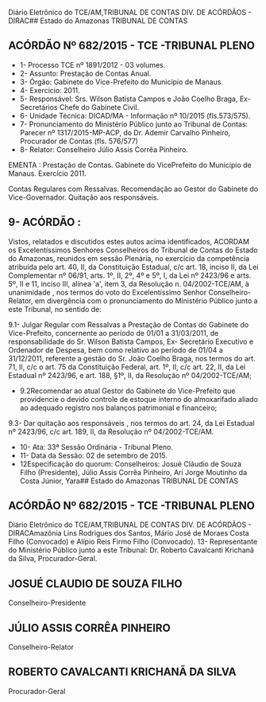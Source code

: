 Diário Eletrônico do TCE/AM,TRIBUNAL DE CONTAS DIV. DE ACÓRDÃOS - DIRAC## Estado do Amazonas TRIBUNAL DE CONTAS

## ACÓRDÃO Nº 682/2015 - TCE -TRIBUNAL PLENO

- 1- Processo TCE nº 1891/2012 - 03 volumes.
- 2- Assunto: Prestação de Contas Anual.
- 3- Órgão: Gabinete do Vice-Prefeito do Município de Manaus.
- 4- Exercício: 2011.
- 5- Responsável: Srs. Wilson Batista Campos e João Coelho Braga, Ex-Secretários Chefe do Gabinete Civil.
- 6- Unidade Técnica: DICAD/MA - Informação nº 10/2015 (fls.573/575).
- 7-  Pronunciamento  do Ministério Público  junto  ao Tribunal  de Contas: Parecer  nº 1317/2015-MP-ACP,  do  Dr.  Ademir  Carvalho  Pinheiro, Procurador  de  Contas  (fls. 576/577)
- 8- Relator: Conselheiro Júlio Assis Corrêa Pinheiro.

EMENTA : Prestação de Contas. Gabinete do VicePrefeito do Município de Manaus. Exercício 2011.

Contas Regulares com Ressalvas. Recomendação ao Gestor do Gabinete do Vice-Governador. Quitação aos responsáveis.

## 9- ACÓRDÃO :

Vistos, relatados e discutidos estes autos acima identificados, ACORDAM os Excelentíssimos Senhores Conselheiros do Tribunal de Contas do Estado do Amazonas, reunidos em sessão Plenária, no exercício da competência atribuída pelo art.  40,  II, da Constituição Estadual, c/c art. 18, inciso II, da Lei Complementar nº 06/91,  arts. 1º, II, 2º, 4º e 5º, I, da Lei nº 2423/96 e arts. 5º, II e 11, inciso III, alínea 'a', item 3, da Resolução n. 04/2002-TCE/AM, à  unanimidade , nos  termos  do  voto  do  Excelentíssimo  Senhor Conselheiro-Relator, em divergência com o pronunciamento do Ministério Público junto a este Tribunal, no sentido de:

9.1- Julgar Regular com Ressalvas a Prestação de Contas do Gabinete do Vice-Prefeito, concernente ao período de 01/01 a 31/03/2011, de responsabilidade do Sr. Wilson Batista Campos, Ex- Secretário Executivo e Ordenador de Despesa, bem como relativo ao período de 01/04 a 31/12/2011, referente a gestão do Sr. João Coelho Braga, nos termos do art. 71, II, c/c o art. 75 da Constituição Federal, art. 1º, II, c/c art. 22, II, da Lei Estadual nº 2423/96, e art. 188, §1º, II, da Resolução nº 04/2002-TCE/AM;

- 9.2Recomendar  ao  atual  Gestor  do  Gabinete do Vice-Prefeito que providencie  o  devido  controle  de  estoque  interno  do  almoxarifado  aliado  ao  adequado registro nos balanços patrimonial e financeiro;

9.3- Dar quitação aos responsáveis , nos termos do art. 24, da Lei Estadual nº 2423/96, c/c art. 189, II, da Resolução nº 04/2002-TCE/AM.

- 10- Ata: 33ª Sessão Ordinária - Tribunal Pleno.
- 11- Data da Sessão: 02 de setembro de 2015.
- 12Especificação do quorum: Conselheiros: Josué Cláudio de Souza Filho (Presidente),  Júlio  Assis  Corrêa  Pinheiro,  Ari  Jorge  Moutinho  da  Costa  Júnior,  Yara## Estado do Amazonas TRIBUNAL DE CONTAS

## ACÓRDÃO Nº 682/2015 - TCE -TRIBUNAL PLENO

Diário Eletrônico do TCE/AM,TRIBUNAL DE CONTAS DIV. DE ACÓRDÃOS - DIRACAmazônia Lins Rodrigues dos Santos, Mário José de Moraes Costa Filho (Convocado) e Alípio Reis Firmo Filho (Convocado). 13- Representante do Ministério Público junto a este Tribunal: Dr. Roberto Cavalcanti Krichanã da Silva, Procurador-Geral.

## JOSUÉ CLAUDIO DE SOUZA FILHO

Conselheiro-Presidente

## JÚLIO ASSIS CORRÊA PINHEIRO

Conselheiro-Relator

## ROBERTO CAVALCANTI KRICHANÃ DA SILVA

Procurador-Geral